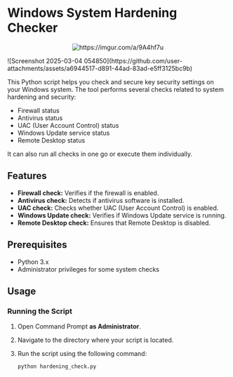 # Windows System Hardening Checker
<p align="center">
<img src="https://imgur.com/a/9A4hf7u" alt="https://imgur.com/a/9A4hf7u"/>
</p>
![Screenshot 2025-03-04 054850](https://github.com/user-attachments/assets/a6944517-d891-44ad-83ad-e5ff3125bc9b)

This Python script helps you check and secure key security settings on your Windows system. The tool performs several checks related to system hardening and security:

- Firewall status
- Antivirus status
- UAC (User Account Control) status
- Windows Update service status
- Remote Desktop status

It can also run all checks in one go or execute them individually.

## Features

- **Firewall check:** Verifies if the firewall is enabled.
- **Antivirus check:** Detects if antivirus software is installed.
- **UAC check:** Checks whether UAC (User Account Control) is enabled.
- **Windows Update check:** Verifies if Windows Update service is running.
- **Remote Desktop check:** Ensures that Remote Desktop is disabled.

## Prerequisites

- Python 3.x
- Administrator privileges for some system checks

## Usage

### Running the Script

1. Open Command Prompt **as Administrator**.
2. Navigate to the directory where your script is located.
3. Run the script using the following command:

   ```bash
   python hardening_check.py
